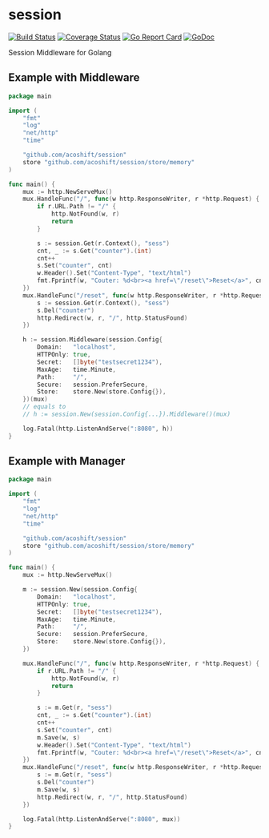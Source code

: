 # session

[![Build Status](https://travis-ci.org/acoshift/session.svg?branch=master)](https://travis-ci.org/acoshift/session)
[![Coverage Status](https://coveralls.io/repos/github/acoshift/session/badge.svg?branch=master)](https://coveralls.io/github/acoshift/session?branch=master)
[![Go Report Card](https://goreportcard.com/badge/github.com/acoshift/session)](https://goreportcard.com/report/github.com/acoshift/session)
[![GoDoc](https://godoc.org/github.com/acoshift/session?status.svg)](https://godoc.org/github.com/acoshift/session)

Session Middleware for Golang

## Example with Middleware

```go
package main

import (
	"fmt"
	"log"
	"net/http"
	"time"

	"github.com/acoshift/session"
	store "github.com/acoshift/session/store/memory"
)

func main() {
	mux := http.NewServeMux()
	mux.HandleFunc("/", func(w http.ResponseWriter, r *http.Request) {
		if r.URL.Path != "/" {
			http.NotFound(w, r)
			return
		}

		s := session.Get(r.Context(), "sess")
		cnt, _ := s.Get("counter").(int)
		cnt++
		s.Set("counter", cnt)
		w.Header().Set("Content-Type", "text/html")
		fmt.Fprintf(w, "Couter: %d<br><a href=\"/reset\">Reset</a>", cnt)
	})
	mux.HandleFunc("/reset", func(w http.ResponseWriter, r *http.Request) {
		s := session.Get(r.Context(), "sess")
		s.Del("counter")
		http.Redirect(w, r, "/", http.StatusFound)
	})

	h := session.Middleware(session.Config{
		Domain:   "localhost",
		HTTPOnly: true,
		Secret:   []byte("testsecret1234"),
		MaxAge:   time.Minute,
		Path:     "/",
		Secure:   session.PreferSecure,
		Store:    store.New(store.Config{}),
	})(mux)
	// equals to
	// h := session.New(session.Config{...}).Middleware()(mux)

	log.Fatal(http.ListenAndServe(":8080", h))
}

```

## Example with Manager

```go
package main

import (
	"fmt"
	"log"
	"net/http"
	"time"

	"github.com/acoshift/session"
	store "github.com/acoshift/session/store/memory"
)

func main() {
	mux := http.NewServeMux()

	m := session.New(session.Config{
		Domain:   "localhost",
		HTTPOnly: true,
		Secret:   []byte("testsecret1234"),
		MaxAge:   time.Minute,
		Path:     "/",
		Secure:   session.PreferSecure,
		Store:    store.New(store.Config{}),
	})

	mux.HandleFunc("/", func(w http.ResponseWriter, r *http.Request) {
		if r.URL.Path != "/" {
			http.NotFound(w, r)
			return
		}

		s := m.Get(r, "sess")
		cnt, _ := s.Get("counter").(int)
		cnt++
		s.Set("counter", cnt)
		m.Save(w, s)
		w.Header().Set("Content-Type", "text/html")
		fmt.Fprintf(w, "Couter: %d<br><a href=\"/reset\">Reset</a>", cnt)
	})
	mux.HandleFunc("/reset", func(w http.ResponseWriter, r *http.Request) {
		s := m.Get(r, "sess")
		s.Del("counter")
		m.Save(w, s)
		http.Redirect(w, r, "/", http.StatusFound)
	})

	log.Fatal(http.ListenAndServe(":8080", mux))
}

```
